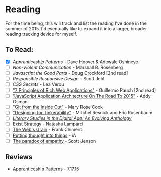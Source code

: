 # Reading
For the time being, this will track and list the reading I've done in the summer of 2015. I'd eventually like to expand it into a larger, broader reading tracking device for myself.

## To Read:
* [x] *Apprenticeship Patterns* - Dave Hoover & Adewale Oshineye
* [ ] *Non-Violent Communication* - Marshall B. Rosenberg
* [ ] *Javascript the Good Parts* - Doug Crockford [2nd read]
* [ ] *Responsible Responsive Design* - Scott Jehl
* [ ] *CSS Secrets* - Lea Verou
* [ ] ["7 Principles of Rich Web Applications"](http://rauchg.com/2014/7-principles-of-rich-web-applications/) - Guillermo Rauch [2nd read]
* [ ] ["JavaScript Application Architecture On The Road To 2015"](https://medium.com/dev-channel/javascript-application-architecture-on-the-road-to-2015-d8125811101b) - Addy Osmani
* [ ] ["Git from the Inside Out"](https://codewords.recurse.com/issues/two/git-from-the-inside-out) - Mary Rose Cook
* [ ] ["Designing for Tinkerability"](http://web.media.mit.edu/~mres/papers/designing-for-tinkerability.pdf) - Mitchel Resnick and Eric Rosenbaum
* [ ] [*Literary Studies in the Digital Age: An Evolving Anthology*](https://dlsanthology.commons.mla.org/)
* [ ] [Exist Strategy](https://the-pastry-box-project.net/natasha-lampard/2015-march-27) - Natasha Lampard
* [ ] [The Web's Grain](http://frankchimero.com/talks/the-webs-grain/transcript/) - Frank Chimero
* [ ] [Putting thought into things](https://ia.net/know-how/putting-thought-into-things) - iA
* [ ] [The paradox of empathy](http://jenson.org/paradox/) - Scott Jenson

## Reviews
* [Apprenticeship Patterns](reviews/apprenticeship-patters.md) - 7.17.15
